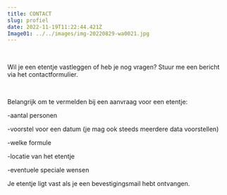 ```yaml
---
title: CONTACT
slug: profiel
date: 2022-11-19T11:22:44.421Z
Image01: ../../images/img-20220829-wa0021.jpg
---
```

<br/>

Wil je een etentje vastleggen of heb je nog vragen? Stuur me een bericht via het contactformulier.

<br/>

B﻿elangrijk om te vermelden bij een aanvraag voor een etentje:

\-﻿aantal personen  


\-﻿voorstel voor een datum (je mag ook steeds meerdere data voorstellen)

\-﻿welke formule

\-locatie van het etentje

\-﻿eventuele speciale wensen

J﻿e etentje ligt vast als je een bevestigingsmail hebt ontvangen.